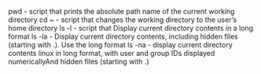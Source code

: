 pwd - script that prints the absolute path name of the current working directory
cd ~ - script that changes the working directory to the user’s home directory
ls -l - script that Display current directory contents in a long format
ls -la - Display current directory contents, including hidden files (starting with .). Use the long format
ls -na - display current directory contents linux in long format, with user and group IDs displayed numericallyAnd hidden files (starting with .)

